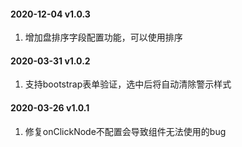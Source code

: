 #### 2020-12-04 v1.0.3
1. 增加盘排序字段配置功能，可以使用排序
#### 2020-03-31 v1.0.2
1. 支持bootstrap表单验证，选中后将自动清除警示样式
#### 2020-03-26 v1.0.1
1. 修复onClickNode不配置会导致组件无法使用的bug
